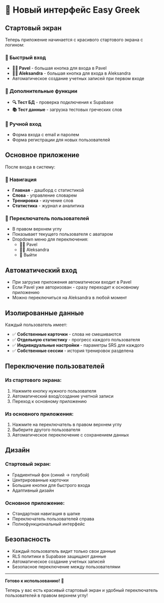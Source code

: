 # 🎨 Новый интерфейс Easy Greek

## Стартовый экран

Теперь приложение начинается с красивого стартового экрана с логином:

### 🚀 Быстрый вход
- **👨‍💻 Pavel** - большая кнопка для входа в Pavel
- **👩‍💻 Aleksandra** - большая кнопка для входа в Aleksandra
- Автоматическое создание учетных записей при первом входе

### 🔧 Дополнительные функции
- **🔍 Тест БД** - проверка подключения к Supabase
- **📚 Тест данные** - загрузка тестовых греческих слов

### 🔐 Ручной вход
- Форма входа с email и паролем
- Форма регистрации для новых пользователей

## Основное приложение

После входа в систему:

### 📍 Навигация
- **Главная** - дашборд с статистикой
- **Слова** - управление словарем
- **Тренировка** - изучение слов
- **Статистика** - журнал и аналитика

### 👤 Переключатель пользователей
- В правом верхнем углу
- Показывает текущего пользователя с аватаром
- Dropdown меню для переключения:
  - 👨‍💻 Pavel
  - 👩‍💻 Aleksandra
  - 🚪 Выйти

## Автоматический вход

- При загрузке приложения автоматически входит в Pavel
- Если Pavel уже авторизован - сразу переходит к основному приложению
- Можно переключиться на Aleksandra в любой момент

## Изолированные данные

Каждый пользователь имеет:
- ✅ **Собственные карточки** - слова не смешиваются
- ✅ **Отдельную статистику** - прогресс каждого пользователя
- ✅ **Индивидуальные настройки** - параметры SRS для каждого
- ✅ **Собственные сессии** - история тренировок разделена

## Переключение пользователей

### Из стартового экрана:
1. Нажмите кнопку нужного пользователя
2. Автоматический вход/создание учетной записи
3. Переход к основному приложению

### Из основного приложения:
1. Нажмите на переключатель в правом верхнем углу
2. Выберите другого пользователя
3. Автоматическое переключение с сохранением данных

## Дизайн

### Стартовый экран:
- Градиентный фон (синий → голубой)
- Центрированные карточки
- Большие кнопки для быстрого входа
- Адаптивный дизайн

### Основное приложение:
- Стандартная навигация в шапке
- Переключатель пользователей справа
- Полнофункциональный интерфейс

## Безопасность

- Каждый пользователь видит только свои данные
- RLS политики в Supabase защищают данные
- Автоматическое создание учетных записей
- Безопасное переключение между пользователями

---

**Готово к использованию!** 🎯

Теперь у вас есть красивый стартовый экран и удобный переключатель пользователей в правом верхнем углу!
